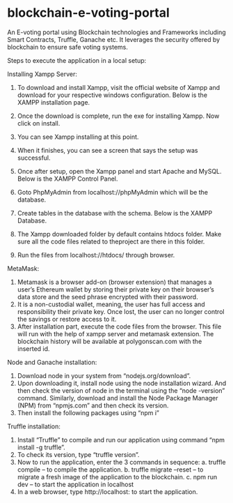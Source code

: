 # blockchain-e-voting-portal
An E-voting portal using Blockchain technologies and Frameworks including Smart Contracts, Truffle, Ganache etc. It leverages the security offered by blockchain to ensure safe voting systems.
 
Steps to execute the application in a local setup:

Installing Xampp Server: 
1. To download and install Xampp, visit the official website of Xampp and download for your respective windows configuration. Below is the XAMPP installation page.
 
2. Once the download is complete, run the exe for installing Xampp. Now click on install.
3. You can see Xampp installing at this point. 
4. When it finishes, you can see a screen that says the setup was successful. 
5. Once after setup, open the Xampp panel and start Apache and MySQL. Below is the XAMPP Control Panel.
 
6. Goto PhpMyAdmin from localhost://phpMyAdmin which will be the database. 
7. Create tables in the database with the schema. Below is the XAMPP Database.
 
8. The Xampp downloaded folder by default contains htdocs folder. Make sure all the code files related to theproject are there in this folder. 
9. Run the files from localhost://htdocs/ through browser.

MetaMask: 
1. Metamask is a browser add-on (browser extension) that manages a user’s Ethereum wallet by storing their private key on their browser’s data store and the seed phrase encrypted with their password. 
2. It is a non-custodial wallet, meaning, the user has full access and responsibility their private key. Once lost, the user can no longer control the savings or restore access to it.
3. After installation part, execute the code files from the browser. This file will run with the
help of xampp server and metamask extension. The blockchain history will be available at
polygonscan.com with the inserted id.


Node and Ganache installation:
1. Download node in your system from “nodejs.org/download”. 
2. Upon downloading it, install node using the node installation wizard. And then check the version of node in the terminal using the “node -version” command. Similarly, download and install the Node Package Manager (NPM) from “npmjs.com” and then check its version.
3. Then install the following packages using “npm i”
 
Truffle installation:
1. Install “Truffle” to compile and run our application using command “npm install -g truffle”.
2. To check its version, type “truffle version”.
3. Now to run the application, enter the 3 commands in sequence:
	a. truffle compile – to compile the application.
	b. truffle migrate –reset – to migrate a fresh image of the application to the blockchain.
	c. npm run dev – to start the application in localhost
4. In a web browser, type http://localhost:<port> to start the application.
